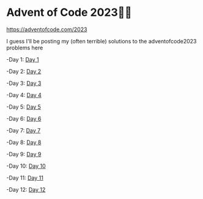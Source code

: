 # Advent of Code 2023🎄🎄
https://adventofcode.com/2023

I guess I'll be posting my (often terrible) solutions to the adventofcode2023 problems here

-Day 1: [Day 1](Code/DAY1.py)

-Day 2: [Day 2](Code/DAY2.py)

-Day 3: [Day 3](Code/DAY3.py)

-Day 4: [Day 4](Code/DAY4.py)

-Day 5: [Day 5](Code/DAY5.py)

-Day 6: [Day 6](DAY6.png)

-Day 7: [Day 7](Code/DAY7.py)

-Day 8: [Day 8](Code/DAY8.py)

-Day 9: [Day 9](Code/DAY9.py)

-Day 10: [Day 10](Code/DAY10.py)

-Day 11: [Day 11](Code/DAY11.py)

-Day 12: [Day 12](Code/DAY12.py)